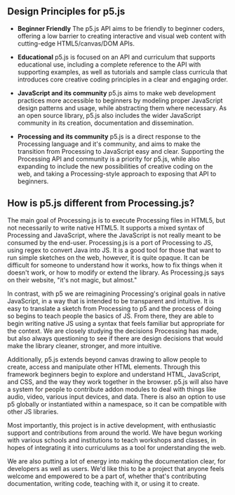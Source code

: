 ## Design Principles for p5.js

- **Beginner Friendly** The p5.js API aims to be friendly to beginner coders, offering a low barrier to creating interactive and visual web content with cutting-edge HTML5/canvas/DOM APIs.

- **Educational** p5.js is focused on an API and curriculum that supports educational use, including a complete reference to the API with supporting examples, as well as tutorials and sample class curricula that introduces core creative coding principles in a clear and engaging order.

- **JavaScript and its community** p5.js aims to make web development practices more accessible to beginners by modeling proper JavaScript design patterns and usage, while abstracting them where necessary. As an open source library, p5.js also includes the wider JavaScript community in its creation, documentation and dissemination.

- **Processing and its community** p5.js is a direct response to the Processing language and it's community, and aims to make the transition from Processing to JavaScript easy and clear.  Supporting the Processing API and community is a priority for p5.js, while also expanding to include the new possibilities of creative coding on the web, and taking a Processing-style approach to exposing that API to beginners.

## How is p5.js different from Processing.js?

The main goal of Processing.js is to execute Processing files in HTML5, but not necessarily to write native HTML5. It supports a mixed syntax of Processing and JavaScript, where the JavaScript is not really meant to be consumed by the end-user. Processing.js is a port of Processing to JS, using regex to convert Java into JS. It is a good tool for those that want to run simple sketches on the web, however, it is quite opaque. It can be difficult for someone to understand how it works, how to fix things when it doesn't work, or how to modify or extend the library. As Processing.js says on their website, "it's not magic, but almost."

In contrast, with p5 we are reimagining Processing's original goals in native JavaScript, in a way that is intended to be transparent and intuitive. It is easy to translate a sketch from Processing to p5 and the process of doing so begins to teach people the basics of JS. From there, they are able to begin writing native JS using a syntax that feels familiar but appropriate for the context. We are closely studying the decisions Processing has made, but also always questioning to see if there are design decisions that would make the library cleaner, stronger, and more intuitive. 

Additionally, p5.js extends beyond canvas drawing to allow people to create, access and manipulate other HTML elements. Through this framework beginners begin to explore and understand HTML, JavaScript, and CSS, and the way they work together in the browser. p5.js will also have a system for people to contribute addon modules to deal with things like audio, video, various input devices, and data. There is also an option to use p5 globally or instantiated within a namespace, so it can be compatible with other JS libraries. 

Most importantly, this project is in active development, with enthusiastic support and contributions from around the world. We have begun working with various schools and institutions to teach workshops and classes, in hopes of integrating it into curriculums as a tool for understanding the web.

We are also putting a lot of energy into making the documentation clear, for developers as well as users. We'd like this to be a project that anyone feels welcome and empowered to be a part of, whether that's contributing documentation, writing code, teaching with it, or using it to create.
